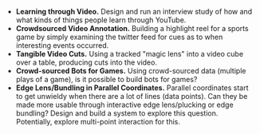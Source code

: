 

* **Learning through Video.** Design and run an interview study of how and what kinds of things people learn through YouTube.
* **Crowdsourced Video Annotation.** Building a highlight reel for a sports game by simply examining the twitter feed for cues as to when interesting events occurred.
* **Tangible Video Cuts.** Using a tracked "magic lens" into a video cube over a table, producing cuts into the video.
* **Crowd-sourced Bots for Games.** Using crowd-sourced data (multiple plays of a game), is it possible to build bots for games?
* **Edge Lens/Bundling in Parallel Coordinates.** Parallel coordinates start to get unwieldy when there are a lot of lines (data points). Can they be made more usable through interactive edge lens/plucking or edge bundling? Design and build a system to explore this question. Potentially, explore multi-point interaction for this.
